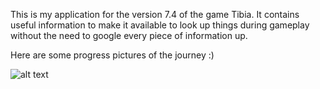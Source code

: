 This is my application for the version 7.4 of the game Tibia. 
It contains useful information to make it available to look up things during gameplay without the need to google every piece of information up.

Here are some progress pictures of the journey :)



![alt text](https://ibb.co/yYSfRrs)
